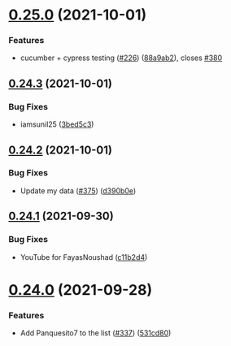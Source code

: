 # [0.25.0](https://github.com/EddieHubCommunity/LinkFree/compare/v0.24.3...v0.25.0) (2021-10-01)


### Features

* cucumber + cypress testing ([#226](https://github.com/EddieHubCommunity/LinkFree/issues/226)) ([88a9ab2](https://github.com/EddieHubCommunity/LinkFree/commit/88a9ab23bb6abb95493029f0908008455d8ab87d)), closes [#380](https://github.com/EddieHubCommunity/LinkFree/issues/380)



## [0.24.3](https://github.com/EddieHubCommunity/LinkFree/compare/v0.24.2...v0.24.3) (2021-10-01)


### Bug Fixes

* iamsunil25 ([3bed5c3](https://github.com/EddieHubCommunity/LinkFree/commit/3bed5c3f4a78d38687b6793789a48c8ae9179aca))



## [0.24.2](https://github.com/EddieHubCommunity/LinkFree/compare/v0.24.1...v0.24.2) (2021-10-01)


### Bug Fixes

* Update my data ([#375](https://github.com/EddieHubCommunity/LinkFree/issues/375)) ([d390b0e](https://github.com/EddieHubCommunity/LinkFree/commit/d390b0e57e7f09e39319fa48ba85a56d7130c164))



## [0.24.1](https://github.com/EddieHubCommunity/LinkFree/compare/v0.24.0...v0.24.1) (2021-09-30)


### Bug Fixes

* YouTube for FayasNoushad ([c11b2d4](https://github.com/EddieHubCommunity/LinkFree/commit/c11b2d4bc90cd1fc6fff16e06280542e3a5eeb0b))



# [0.24.0](https://github.com/EddieHubCommunity/LinkFree/compare/v0.23.5...v0.24.0) (2021-09-28)


### Features

* Add Panquesito7 to the list ([#337](https://github.com/EddieHubCommunity/LinkFree/issues/337)) ([531cd80](https://github.com/EddieHubCommunity/LinkFree/commit/531cd80e21a2c9eb07786f34732d607c208e3cfe))



